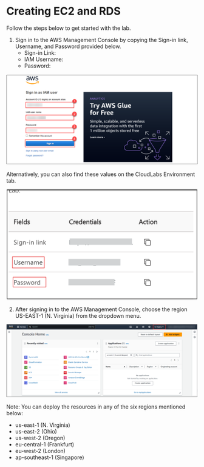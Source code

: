 # Creating EC2 and RDS

Follow the steps below to get started with the lab.

1. Sign in to the AWS Management Console by copying the Sign-in link, Username, and Password provided below.
   - Sign-in Link: 
   - IAM Username:
   - Password:

![](./images/aws.png)

Alternatively, you can also find these values on the CloudLabs Environment tab.

![](./images/userandpass.png)

2. After signing in to the AWS Management Console, choose the region US-EAST-1 (N. Virginia) from the dropdown menu.

![](./images/console.png)

Note: You can deploy the resources in any of the six regions mentioned below:
- us-east-1 (N. Virginia)
- us-east-2 (Ohio)
- us-west-2 (Oregon)
- eu-central-1 (Frankfurt)
- eu-west-2 (London)
- ap-southeast-1 (Singapore)
